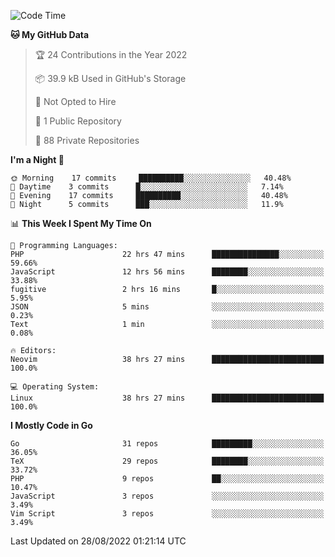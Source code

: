 
<!--START_SECTION:waka-->
![Code Time](http://img.shields.io/badge/Code%20Time-2%2C467%20hrs%2028%20mins-blue)

**🐱 My GitHub Data** 

> 🏆 24 Contributions in the Year 2022
 > 
> 📦 39.9 kB Used in GitHub's Storage 
 > 
> 🚫 Not Opted to Hire
 > 
> 📜 1 Public Repository 
 > 
> 🔑 88 Private Repositories  
 > 
**I'm a Night 🦉** 

```text
🌞 Morning    17 commits     ██████████░░░░░░░░░░░░░░░   40.48% 
🌆 Daytime    3 commits      █░░░░░░░░░░░░░░░░░░░░░░░░   7.14% 
🌃 Evening    17 commits     ██████████░░░░░░░░░░░░░░░   40.48% 
🌙 Night      5 commits      ███░░░░░░░░░░░░░░░░░░░░░░   11.9%

```


📊 **This Week I Spent My Time On** 

```text
💬 Programming Languages: 
PHP                      22 hrs 47 mins      ███████████████░░░░░░░░░░   59.66% 
JavaScript               12 hrs 56 mins      ████████░░░░░░░░░░░░░░░░░   33.88% 
fugitive                 2 hrs 16 mins       █░░░░░░░░░░░░░░░░░░░░░░░░   5.95% 
JSON                     5 mins              ░░░░░░░░░░░░░░░░░░░░░░░░░   0.23% 
Text                     1 min               ░░░░░░░░░░░░░░░░░░░░░░░░░   0.08%

🔥 Editors: 
Neovim                   38 hrs 27 mins      █████████████████████████   100.0%

💻 Operating System: 
Linux                    38 hrs 27 mins      █████████████████████████   100.0%

```

**I Mostly Code in Go** 

```text
Go                       31 repos            █████████░░░░░░░░░░░░░░░░   36.05% 
TeX                      29 repos            ████████░░░░░░░░░░░░░░░░░   33.72% 
PHP                      9 repos             ██░░░░░░░░░░░░░░░░░░░░░░░   10.47% 
JavaScript               3 repos             ░░░░░░░░░░░░░░░░░░░░░░░░░   3.49% 
Vim Script               3 repos             ░░░░░░░░░░░░░░░░░░░░░░░░░   3.49%

```



 Last Updated on 28/08/2022 01:21:14 UTC
<!--END_SECTION:waka-->
